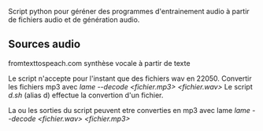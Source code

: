 Script python pour géréner des programmes d'entrainement audio à partir de fichiers audio et de génération audio.

Sources audio
-------------
fromtexttospeach.com synthèse vocale à partir de texte

Le script n'accepte pour l'instant que des fichiers wav en 22050.
Convertir les fichiers mp3 avec _lame --decode <fichier.mp3> <fichier.wav>_
Le script _d.sh_ (alias d) effectue la convertion d'un fichier.

La ou les sorties du script peuvent etre converties en mp3 avec lame
_lame --decode <fichier.wav> <fichier.mp3>_

